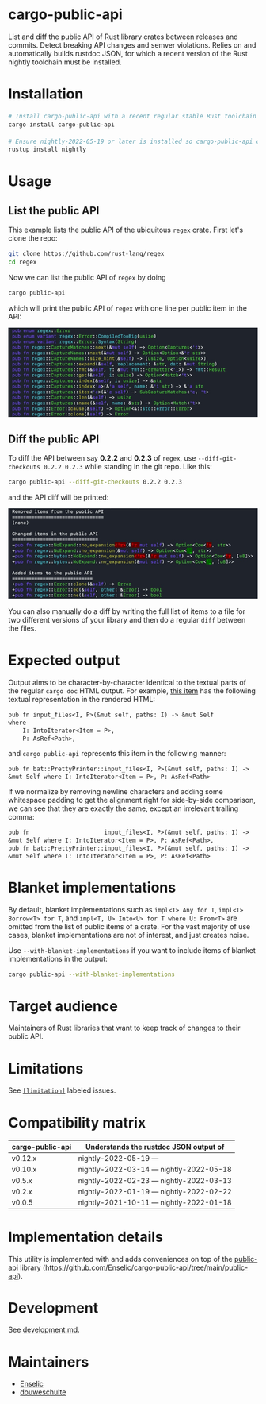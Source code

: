 # cargo-public-api

List and diff the public API of Rust library crates between releases and commits. Detect breaking API changes and semver violations. Relies on and automatically builds rustdoc JSON, for which a recent version of the Rust nightly toolchain must be installed.

# Installation

```bash
# Install cargo-public-api with a recent regular stable Rust toolchain
cargo install cargo-public-api

# Ensure nightly-2022-05-19 or later is installed so cargo-public-api can build rustdoc JSON for you
rustup install nightly
```

# Usage

## List the public API

This example lists the public API of the ubiquitous `regex` crate. First let's clone the repo:

```bash
git clone https://github.com/rust-lang/regex
cd regex
```

Now we can list the public API of `regex` by doing

```bash
cargo public-api
```

which will print the public API of `regex` with one line per public item in the API:

<img src="doc/img/list.jpg" alt="colored output of listing a public api">

## Diff the public API

To diff the API between say **0.2.2** and **0.2.3** of `regex`, use `--diff-git-checkouts 0.2.2 0.2.3` while standing in the git repo. Like this:

```bash
cargo public-api --diff-git-checkouts 0.2.2 0.2.3
```

and the API diff will be printed:

<img src="doc/img/diff.jpg" alt="colored output of diffing a public api">

You can also manually do a diff by writing the full list of items to a file for two different versions of your library and then do a regular `diff` between the files.

# Expected output

Output aims to be character-by-character identical to the textual parts of the regular `cargo doc` HTML output. For example, [this item](https://docs.rs/bat/0.20.0/bat/struct.PrettyPrinter.html#method.input_files) has the following textual representation in the rendered HTML:

```
pub fn input_files<I, P>(&mut self, paths: I) -> &mut Self
where
    I: IntoIterator<Item = P>,
    P: AsRef<Path>,
```

and `cargo public-api` represents this item in the following manner:

```
pub fn bat::PrettyPrinter::input_files<I, P>(&mut self, paths: I) -> &mut Self where I: IntoIterator<Item = P>, P: AsRef<Path>
```

If we normalize by removing newline characters and adding some whitespace padding to get the alignment right for side-by-side comparison, we can see that they are exactly the same, except an irrelevant trailing comma:

```
pub fn                     input_files<I, P>(&mut self, paths: I) -> &mut Self where I: IntoIterator<Item = P>, P: AsRef<Path>,
pub fn bat::PrettyPrinter::input_files<I, P>(&mut self, paths: I) -> &mut Self where I: IntoIterator<Item = P>, P: AsRef<Path>
```

# Blanket implementations

By default, blanket implementations such as `impl<T> Any for T`, `impl<T> Borrow<T> for T`, and `impl<T, U> Into<U> for T where U: From<T>` are omitted from the list of public items of a crate. For the vast majority of use cases, blanket implementations are not of interest, and just creates noise.

Use `--with-blanket-implementations` if you want to include items of blanket implementations in the output:
```bash
cargo public-api --with-blanket-implementations
```

# Target audience

Maintainers of Rust libraries that want to keep track of changes to their public API.

# Limitations

See [`[limitation]`](https://github.com/Enselic/cargo-public-api/labels/limitation)
labeled issues.

# Compatibility matrix

| cargo-public-api | Understands the rustdoc JSON output of  |
| ---------------- | --------------------------------------- |
| v0.12.x          | nightly-2022-05-19 —                    |
| v0.10.x          | nightly-2022-03-14 — nightly-2022-05-18 |
| v0.5.x           | nightly-2022-02-23 — nightly-2022-03-13 |
| v0.2.x           | nightly-2022-01-19 — nightly-2022-02-22 |
| v0.0.5           | nightly-2021-10-11 — nightly-2022-01-18 |

# Implementation details

This utility is implemented with and adds conveniences on top of the [public-api](https://crates.io/crates/public-api) library (https://github.com/Enselic/cargo-public-api/tree/main/public-api).

# Development

See [development.md](./doc/development.md).

# Maintainers

- [Enselic](https://github.com/Enselic)
- [douweschulte](https://github.com/douweschulte)
